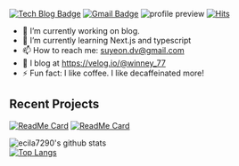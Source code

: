 [![Tech Blog Badge](http://img.shields.io/badge/-Tech%20blog-black?style=flat-square&logo=github&link=https://zzsza.github.io/)](https://velog.io/@winney_77/)
[![Gmail Badge](https://img.shields.io/badge/Gmail-d14836?style=flat-square&logo=Gmail&logoColor=white&link=mailto:snugyun01@gmail.com)](mailto:suyeon.dv@gmail.com)
![profile preview](https://komarev.com/ghpvc/?username=suyeon-DV)
[![Hits](https://hits.seeyoufarm.com/api/count/incr/badge.svg?url=https%3A%2F%2Fgithub.com%2Fsuyeon-DV&count_bg=%2379C83D&title_bg=%23555555&icon=&icon_color=%23E7E7E7&title=hits&edge_flat=false)](https://hits.seeyoufarm.com)

- 🔭 I’m currently working on blog.
- 🌱 I’m currently learning Next.js and typescript
- 📫 How to reach me: suyeon.dv@gmail.com
- 📗 I blog at https://velog.io/@winney_77
- ⚡ Fun fact: I like coffee. I like decaffeinated more!

## Recent Projects

[![ReadMe Card](https://github-readme-stats.vercel.app/api/pin/?username=suyeon-DV&repo=13-MyFakeTrip-frontend)](https://github.com/suyeon-DV/13-MyFakeTrip-frontend)
[![ReadMe Card](https://github-readme-stats.vercel.app/api/pin/?username=suyeon-DV&repo=13-stayWefolio-frontend)](https://github.com/suyeon-DV/13-stayWefolio-frontend)

![ecila7290's github stats](https://github-readme-stats.vercel.app/api?username=suyeon-dv&show_icons=true)
<br/> [![Top Langs](https://github-readme-stats.vercel.app/api/top-langs/?username=suyeon-DV&layout=compact)](https://github.com/suyeon-DV/github-readme-stats)

